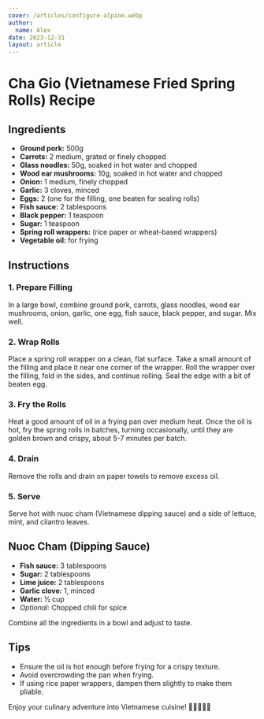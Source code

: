 ```yaml
---
cover: /articles/configure-alpine.webp
author:
  name: Alex
date: 2023-12-31
layout: article
---
```


# Cha Gio (Vietnamese Fried Spring Rolls) Recipe

## Ingredients

- **Ground pork:** 500g
- **Carrots:** 2 medium, grated or finely chopped
- **Glass noodles:** 50g, soaked in hot water and chopped
- **Wood ear mushrooms:** 10g, soaked in hot water and chopped
- **Onion:** 1 medium, finely chopped
- **Garlic:** 3 cloves, minced
- **Eggs:** 2 (one for the filling, one beaten for sealing rolls)
- **Fish sauce:** 2 tablespoons
- **Black pepper:** 1 teaspoon
- **Sugar:** 1 teaspoon
- **Spring roll wrappers:** (rice paper or wheat-based wrappers)
- **Vegetable oil:** for frying

## Instructions

### 1. Prepare Filling
In a large bowl, combine ground pork, carrots, glass noodles, wood ear mushrooms, onion, garlic, one egg, fish sauce, black pepper, and sugar. Mix well.

### 2. Wrap Rolls
Place a spring roll wrapper on a clean, flat surface. Take a small amount of the filling and place it near one corner of the wrapper. Roll the wrapper over the filling, fold in the sides, and continue rolling. Seal the edge with a bit of beaten egg.

### 3. Fry the Rolls
Heat a good amount of oil in a frying pan over medium heat. Once the oil is hot, fry the spring rolls in batches, turning occasionally, until they are golden brown and crispy, about 5-7 minutes per batch.

### 4. Drain
Remove the rolls and drain on paper towels to remove excess oil.

### 5. Serve
Serve hot with nuoc cham (Vietnamese dipping sauce) and a side of lettuce, mint, and cilantro leaves.

## Nuoc Cham (Dipping Sauce)

- **Fish sauce:** 3 tablespoons
- **Sugar:** 2 tablespoons
- **Lime juice:** 2 tablespoons
- **Garlic clove:** 1, minced
- **Water:** ½ cup
- *Optional:* Chopped chili for spice

Combine all the ingredients in a bowl and adjust to taste.

## Tips

- Ensure the oil is hot enough before frying for a crispy texture.
- Avoid overcrowding the pan when frying.
- If using rice paper wrappers, dampen them slightly to make them pliable.

Enjoy your culinary adventure into Vietnamese cuisine! 🍴🌯🇻🇳🍤

